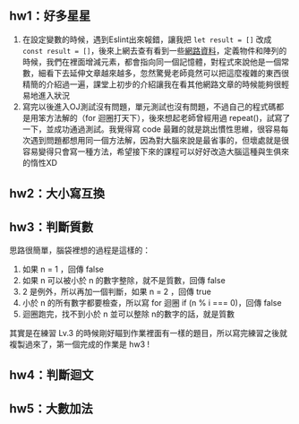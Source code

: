 ## hw1：好多星星

1. 在設定變數的時候，遇到Eslint出來報錯，讓我把 `let result = []` 改成 `const result = []`，後來上網去查有看到一些[網路資料](https://pjchender.blogspot.com/2017/01/const.html)，定義物件和陣列的時候，我們在裡面增減元素，都會指向同一個記憶體，對程式來說他是一個常數，細看下去延伸文章越來越多，忽然驚覺老師竟然可以把這麼複雜的東西很精簡的介紹過一遍，課堂上初步的介紹讓我在看其他網路文章的時候能夠很輕易地進入狀況
2. 寫完以後進入OJ測試沒有問題，單元測試也沒有問題，不過自己的程式碼都是用笨方法解的（for 迴圈打天下），後來想起老師曾經用過 repeat()，試寫了一下，並成功通過測試。我覺得寫 code 最難的就是跳出慣性思維，很容易每次遇到問題都想用同一個方法解，因為對大腦來說是最省事的，但壞處就是很容易變得只會寫一種方法，希望接下來的課程可以好好改造大腦這種與生俱來的惰性XD


## hw2：大小寫互換

## hw3：判斷質數

思路很簡單，腦袋裡想的過程是這樣的：
1. 如果 n = 1 ，回傳 false
2. 如果 n 可以被小於 n 的數字整除，就不是質數，回傳 false
3. 2 是例外，所以再加一個判斷，如果 n = 2 ，回傳 true
4. 小於 n 的所有數字都要檢查，所以寫 for 迴圈  if (n % i === 0)，回傳 false
5. 迴圈跑完，找不到小於 n 並可以整除 n的數字的話，就是質數

其實是在練習 Lv.3 的時候剛好瞄到作業裡面有一樣的題目，所以寫完練習之後就複製過來了，第一個完成的作業是 hw3 !

## hw4：判斷迴文

## hw5：大數加法